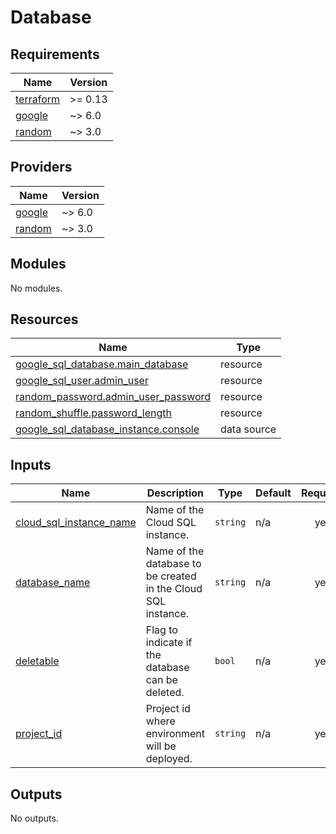 # Database

<!-- BEGIN_TF_DOCS -->
## Requirements

| Name | Version |
|------|---------|
| <a name="requirement_terraform"></a> [terraform](#requirement\_terraform) | >= 0.13 |
| <a name="requirement_google"></a> [google](#requirement\_google) | ~> 6.0 |
| <a name="requirement_random"></a> [random](#requirement\_random) | ~> 3.0 |

## Providers

| Name | Version |
|------|---------|
| <a name="provider_google"></a> [google](#provider\_google) | ~> 6.0 |
| <a name="provider_random"></a> [random](#provider\_random) | ~> 3.0 |

## Modules

No modules.

## Resources

| Name | Type |
|------|------|
| [google_sql_database.main_database](https://registry.terraform.io/providers/hashicorp/google/latest/docs/resources/sql_database) | resource |
| [google_sql_user.admin_user](https://registry.terraform.io/providers/hashicorp/google/latest/docs/resources/sql_user) | resource |
| [random_password.admin_user_password](https://registry.terraform.io/providers/hashicorp/random/latest/docs/resources/password) | resource |
| [random_shuffle.password_length](https://registry.terraform.io/providers/hashicorp/random/latest/docs/resources/shuffle) | resource |
| [google_sql_database_instance.console](https://registry.terraform.io/providers/hashicorp/google/latest/docs/data-sources/sql_database_instance) | data source |

## Inputs

| Name | Description | Type | Default | Required |
|------|-------------|------|---------|:--------:|
| <a name="input_cloud_sql_instance_name"></a> [cloud\_sql\_instance\_name](#input\_cloud\_sql\_instance\_name) | Name of the Cloud SQL instance. | `string` | n/a | yes |
| <a name="input_database_name"></a> [database\_name](#input\_database\_name) | Name of the database to be created in the Cloud SQL instance. | `string` | n/a | yes |
| <a name="input_deletable"></a> [deletable](#input\_deletable) | Flag to indicate if the database can be deleted. | `bool` | n/a | yes |
| <a name="input_project_id"></a> [project\_id](#input\_project\_id) | Project id where environment will be deployed. | `string` | n/a | yes |

## Outputs

No outputs.
<!-- END_TF_DOCS -->
